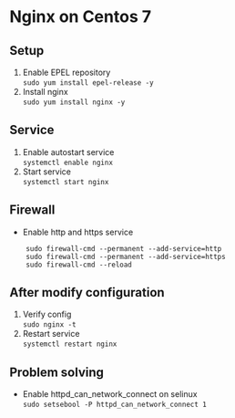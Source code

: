 # Nginx on Centos 7
## Setup
  1. Enable EPEL repository  
    `sudo yum install epel-release -y`
  1. Install nginx  
    `sudo yum install nginx -y`

## Service
  1. Enable autostart service  
    `systemctl enable nginx`
  1. Start service  
    `systemctl start nginx`

## Firewall
  - Enable http and https service
```
    sudo firewall-cmd --permanent --add-service=http
    sudo firewall-cmd --permanent --add-service=https
    sudo firewall-cmd --reload
```

## After modify configuration
  1. Verify config  
    `sudo nginx -t`
  2. Restart service  
    `systemctl restart nginx`

## Problem solving 
 - Enable httpd_can_network_connect on selinux  
    `sudo setsebool -P httpd_can_network_connect 1`